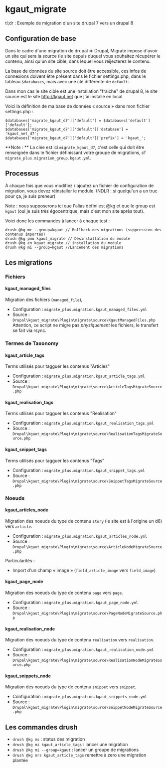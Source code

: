 # kgaut_migrate

tl;dr : Exemple de migration d'un site drupal 7 vers un drupal 8

## Configuration de base
Dans le cadre d'une migration de drupal => Drupal, Migrate impose d'avoir
un site qui sera la source (le site depuis duquel vous souhaitez récupérer
le contenu, ainsi qu'un site cible, dans lequel vous réijecterez le contenu.

La base de données du site source doit être accessible, ces infos de
connexions doivent être présent dans le fichier settings.php, dans le
tableau `$databases`, mais avec une clé différente de `default`.

Dans mon cas le site cible est une installation "fraiche" de drupal 8,
le site source est le site http://kgaut.net que j'ai installé en local.

Voici la définition de ma base de données « source » dans mon fichier
settings.php :

```
$databases['migrate_kgaut_d7']['default'] = $databases['default']['default'];
$databases['migrate_kgaut_d7']['default']['database'] = 'kgaut_net_d7';
$databases['migrate_kgaut_d7']['default']['prefix'] = 'kgaut_';
```

**Note : ** La clée est ici `migrate_kgaut_d7`, c'est celle qui doit être
renseignée dans le fichier définissant votre groupe de migrations, cf
`migrate_plus.migration_group.kgaut.yml`.


## Processus

À chaque fois que vous modifiez / ajoutez un fichier de configuration de
migration, vous devez réinstaller le module. (NDLR : si quelqu'un a un
truc pour ça, je suis preneur)

Note : nous supposerons ici que l'alias défini est @kg et que le group est
`kgaut` (oui je suis très égocentrique, mais c'est mon site après tout).

Voici donc les commandes à lancer à chaque test :

```
drush @kg mr --group=kgaut // Rollback des migrations (suppression des contenus importés)
drush @kg pmu kgaut_migrate // Désinstallation du module
drush @kg en kgaut_migrate // installation du module
drush @kg mi --group=kgaut //Lancement des migrations
```
## Les migrations

### Fichiers

#### kgaut_managed_files
Migration des fichiers (`managed_file`),
  - Configuration : `migrate_plus.migration.kgaut_managed_files.yml`
  - Source : `Drupal\kgaut_migrate\Plugin\migrate\source\KgautManagedFiles.php`
Attention, ce script ne migre pas *physiquement* les fichiers, le transfert
se fait via rsync.

### Termes de Taxonomy

#### kgaut_article_tags
Terms utilisés pour tagguer les contenus "Articles"
  - Configuration : `migrate_plus.migration.kgaut_article_tags.yml`
  - Source : `Drupal\kgaut_migrate\Plugin\migrate\source\ArticleTagsMigrateSource.php`

#### kgaut_realisation_tags
Terms utilisés pour tagguer les contenus "Realisation"
  - Configuration : `migrate_plus.migration.kgaut_realisation_tags.yml`
  - Source : `Drupal\kgaut_migrate\Plugin\migrate\source\RealisationTagsMigrateSource.php`

#### kgaut_snippet_tags
Terms utilisés pour tagguer les contenus "Tags"
  - Configuration : `migrate_plus.migration.kgaut_snippet_tags.yml`
  - Source : `Drupal\kgaut_migrate\Plugin\migrate\source\SnippetTagsMigrateSource.php`

### Noeuds

#### kgaut_articles_node
Migration des noeuds du type de contenu `story` (le site est à l'origine un d6) vers `article`.
  - Configuration : `migrate_plus.migration.kgaut_articles_node.yml`
  - Source : `Drupal\kgaut_migrate\Plugin\migrate\source\ArticleNodeMigrateSource.php`

Particularités :
  - Import d'un champ « image » (`field_article_image` vers `field_image`)

#### kgaut_page_node
Migration des noeuds du type de contenu `page` vers `page`.
  - Configuration : `migrate_plus.migration.kgaut_page_node.yml`
  - Source : `Drupal\kgaut_migrate\Plugin\migrate\source\PageNodeMigrateSource.php`

#### kgaut_realisation_node
Migration des noeuds du type de contenu `realisation` vers `realisation`.
  - Configuration : `migrate_plus.migration.kgaut_realisation_node.yml`
  - Source : `Drupal\kgaut_migrate\Plugin\migrate\source\RealisationNodeMigrateSource.php`

#### kgaut_snippets_node
Migration des noeuds du type de contenu `snippet` vers `snippet`.
  - Configuration : `migrate_plus.migration.kgaut_snippets_node.yml`
  - Source : `Drupal\kgaut_migrate\Plugin\migrate\source\SnippetNodeMigrateSource.php`

## Les commandes drush

 - `drush @kg ms` : status des migration
 - `drush @kg mi kgaut_article_tags` : lancer une migration
 - `drush @kg mi --group=kgaut` : lancer un groupe de migrations
 - `drush @kg mrs kgaut_article_tags` remettre à zero une migration plantée